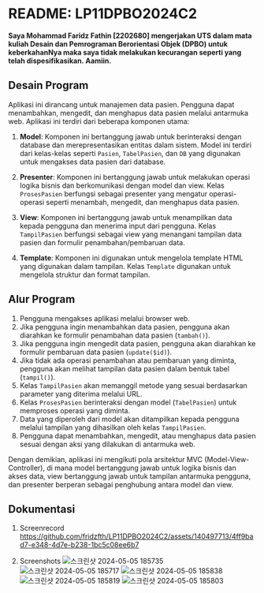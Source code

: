 # README: LP11DPBO2024C2
**Saya Mohammad Faridz Fathin [2202680] mengerjakan UTS dalam mata kuliah Desain dan Pemrograman Berorientasi Objek (DPBO) untuk keberkahanNya maka saya tidak melakukan kecurangan seperti yang telah dispesifikasikan. Aamiin.**

## Desain Program

Aplikasi ini dirancang untuk manajemen data pasien. Pengguna dapat menambahkan, mengedit, dan menghapus data pasien melalui antarmuka web. Aplikasi ini terdiri dari beberapa komponen utama:

1. **Model**: Komponen ini bertanggung jawab untuk berinteraksi dengan database dan merepresentasikan entitas dalam sistem. Model ini terdiri dari kelas-kelas seperti `Pasien`, `TabelPasien`, dan `DB` yang digunakan untuk mengakses data pasien dari database.

2. **Presenter**: Komponen ini bertanggung jawab untuk melakukan operasi logika bisnis dan berkomunikasi dengan model dan view. Kelas `ProsesPasien` berfungsi sebagai presenter yang mengatur operasi-operasi seperti menambah, mengedit, dan menghapus data pasien.

3. **View**: Komponen ini bertanggung jawab untuk menampilkan data kepada pengguna dan menerima input dari pengguna. Kelas `TampilPasien` berfungsi sebagai view yang menangani tampilan data pasien dan formulir penambahan/pembaruan data.

4. **Template**: Komponen ini digunakan untuk mengelola template HTML yang digunakan dalam tampilan. Kelas `Template` digunakan untuk mengelola struktur dan format tampilan.

## Alur Program

1. Pengguna mengakses aplikasi melalui browser web.
2. Jika pengguna ingin menambahkan data pasien, pengguna akan diarahkan ke formulir penambahan data pasien (`tambah()`).
3. Jika pengguna ingin mengedit data pasien, pengguna akan diarahkan ke formulir pembaruan data pasien (`update($id)`).
4. Jika tidak ada operasi penambahan atau pembaruan yang diminta, pengguna akan melihat tampilan data pasien dalam bentuk tabel (`tampil()`).
5. Kelas `TampilPasien` akan memanggil metode yang sesuai berdasarkan parameter yang diterima melalui URL.
6. Kelas `ProsesPasien` berinteraksi dengan model (`TabelPasien`) untuk memproses operasi yang diminta.
7. Data yang diperoleh dari model akan ditampilkan kepada pengguna melalui tampilan yang dihasilkan oleh kelas `TampilPasien`.
8. Pengguna dapat menambahkan, mengedit, atau menghapus data pasien sesuai dengan aksi yang dilakukan di antarmuka web.

Dengan demikian, aplikasi ini mengikuti pola arsitektur MVC (Model-View-Controller), di mana model bertanggung jawab untuk logika bisnis dan akses data, view bertanggung jawab untuk tampilan antarmuka pengguna, dan presenter berperan sebagai penghubung antara model dan view.

## Dokumentasi
1. Screenrecord
   https://github.com/fridzfth/LP11DPBO2024C2/assets/140497713/4ff9bad7-e348-4d7e-b238-1bc5c08ee6b7

   
3. Screenshots
![스크린샷 2024-05-05 185735](https://github.com/fridzfth/LP11DPBO2024C2/assets/140497713/4d86ee26-c60b-459b-b436-01229650dfec)
![스크린샷 2024-05-05 185717](https://github.com/fridzfth/LP11DPBO2024C2/assets/140497713/6a375312-b0e9-43f0-9b32-dee24082ac02)
![스크린샷 2024-05-05 185838](https://github.com/fridzfth/LP11DPBO2024C2/assets/140497713/728a3feb-2702-4f0d-b059-6fe76187be59)
![스크린샷 2024-05-05 185819](https://github.com/fridzfth/LP11DPBO2024C2/assets/140497713/50878a8f-0a11-44cc-9784-b59299b0e5cd)
![스크린샷 2024-05-05 185803](https://github.com/fridzfth/LP11DPBO2024C2/assets/140497713/d892888b-e840-4a0d-a920-1afd65b28e6e)
